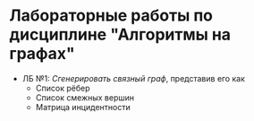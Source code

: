 # Лабораторные работы по дисциплине "Алгоритмы на графах"

- ЛБ №1: *Сгенерировать связный граф*, представив его как
  - Cписок рёбер
  - Cписок смежных вершин
  - Матрица инцидентности
